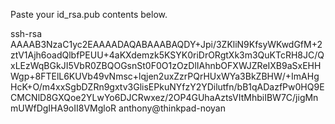 Paste your id_rsa.pub contents below.

ssh-rsa AAAAB3NzaC1yc2EAAAADAQABAAABAQDY+Jpi/3ZKliN9KfsyWKwdGfM+2ztV1Ajh6oadQlbfPEUU+4aKXdemzk5KSYK0riDrORgtXk3m3QuKTcRH8JC/QxLEzWqBGkJI5VbR0ZBQOGsnSt0F0O1zOzDlIAhnbOFXWJZReIXB9aSxEHHWgp+8FTElL6KUVb49vNmsc+lqjen2uxZzrPQrHUxWYa3BkZBHW/+ImAHgHcK+O/m4xxSgbDZRn9gxtv3GlisEPkuNYfzY2YDilutfn/bB1qADazfPw0HQ9ECMCNlD8GXQoe2YLwYo6DJCRwxez/2OP4GUhaAztsVItMhbiIBW7C/jigMnmUWfDgIHA9oII8VMgloR anthony@thinkpad-noyan

